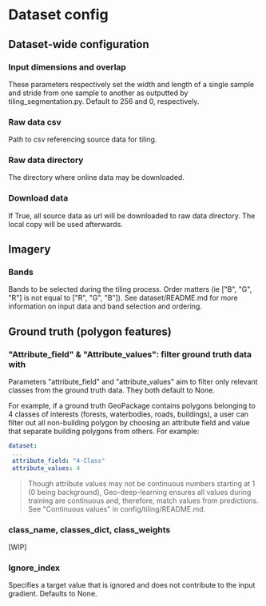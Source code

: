 # Dataset config

## Dataset-wide configuration

### Input dimensions and overlap

These parameters respectively set the width and length of a single sample and stride from one sample to another as
outputted by tiling_segmentation.py. Default to 256 and 0, respectively.

### Raw data csv

Path to csv referencing source data for tiling.

### Raw data directory

The directory where online data may be downloaded.

### Download data

If True, all source data as url will be downloaded to raw data directory. The local copy will be used afterwards.

## Imagery

### Bands

Bands to be selected during the tiling process. Order matters (ie ["B", "G", "R"] is not equal to ["R", "G", "B"]). See
dataset/README.md for more information on input data and band selection and ordering.

## Ground truth (polygon features)

### "Attribute_field" & "Attribute_values": filter ground truth data with

Parameters "attribute_field" and "attribute_values" aim to filter only relevant classes from the ground truth data.
They both default to None.

For example, if a ground truth GeoPackage contains polygons belonging to 4 classes of interests (forests, waterbodies,
roads, buildings), a user can filter out all non-building polygon by choosing an attribute field and value that
separate building polygons from others. For example:

```yaml
dataset:
 ...
 attribute_field: "4-Class"
 attribute_values: 4
```

> Though attribute values may not be continuous numbers starting at 1 (0 being background), Geo-deep-learning ensures
> all values during training are continuous and, therefore, match values from predictions. See "Continuous values" in
> config/tiling/README.md.

### class_name, classes_dict, class_weights

[WIP]

### Ignore_index

Specifies a target value that is ignored and does not contribute to the input gradient. Defaults to None.
